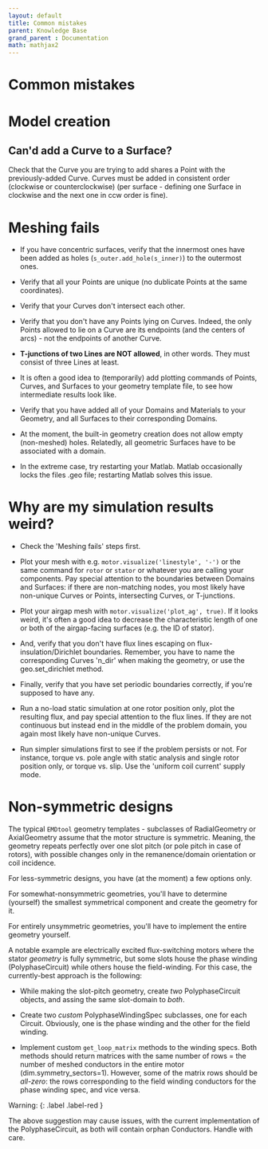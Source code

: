 ```yaml
---
layout: default
title: Common mistakes
parent: Knowledge Base
grand_parent : Documentation
math: mathjax2
---
```



# Common mistakes

# Model creation

## Can'd add a Curve to a Surface?

Check that the Curve you are trying to add shares a Point with the previously-added Curve. Curves must be added
in consistent order (clockwise or counterclockwise) (per surface - defining one Surface in clockwise and the next one in ccw order is fine).

# Meshing fails

* If you have concentric surfaces, verify that the innermost ones have
been added as holes (`s_outer.add_hole(s_inner)`) to the outermost ones.

* Verify that all your Points are unique (no dublicate Points at the same
coordinates).

* Verify that your Curves don't intersect each other.

* Verify that you don't have any Points lying on Curves. Indeed, the only
Points allowed to lie on a Curve are its endpoints (and the
centers of arcs) - not the endpoints of another Curve.

* **T-junctions of two Lines are NOT allowed**, in other words. They must
consist of three Lines at least.

* It is often a good idea to (temporarily) add plotting commands of
Points, Curves, and Surfaces to your geometry template file, to see how
intermediate results look like.

* Verify that you have added all of your Domains and Materials to your
Geometry, and all Surfaces to their corresponding Domains.

* At the moment, the built-in geometry creation does not allow empty (non-meshed) holes. Relatedly, all geometric Surfaces have to be associated with a domain.

* In the extreme case, try restarting your Matlab. Matlab occasionally
locks the files .geo file; restarting Matlab solves this issue.

# Why are my simulation results weird?

* Check the 'Meshing fails' steps first.

* Plot your mesh with e.g. `motor.visualize('linestyle', '-')` or the same
command for `rotor` or `stator` or whatever you are calling your
components. Pay special attention to the boundaries between Domains and
Surfaces: if there are non-matching nodes, you most likely have
non-unique Curves or Points, intersecting Curves, or T-junctions.

* Plot your airgap mesh with `motor.visualize('plot_ag', true)`. If it
looks weird, it's often a good idea to decrease the characteristic length
of one or both of the airgap-facing surfaces (e.g. the ID of stator).

* And, verify that you don't have flux lines escaping on
flux-insulation/Dirichlet boundaries. Remember, you have to name the
corresponding Curves 'n_dir' when making the geometry, or use the
geo.set_dirichlet method.

* Finally, verify that you have set periodic boundaries correctly, if
you're supposed to have any.

* Run a no-load static simulation at one rotor position only, plot
the resulting flux, and pay special attention to the flux lines. If they
are not continuous but instead end in the middle of the problem domain,
you again most likely have non-unique Curves.

* Run simpler simulations first to see if the problem persists or not.
For instance, torque vs. pole angle with static analysis and single rotor
position only, or torque vs. slip. Use the 'uniform coil current' supply
mode.

# Non-symmetric designs

The typical `EMDtool` geometry templates - subclasses of RadialGeometry
or AxialGeometry assume that the motor structure is symmetric. Meaning,
the geometry repeats perfectly over one slot pitch (or pole pitch in case
of rotors), with possible changes only in the remanence/domain
orientation or coil incidence.

For less-symmetric designs, you have (at the moment) a few options only.

For somewhat-nonsymmetric geometries, you'll have to determine (yourself)
the smallest symmetrical component and create the geometry for it.

For entirely unsymmetric geometries, you'll have to implement the entire
geometry yourself.

A notable example are electrically excited flux-switching motors where the stator
_geometry_ is fully symmetric, but some slots house the phase winding
(PolyphaseCircuit) while others house the field-winding. For this case,
the currently-best approach is the following:

* While making the slot-pitch geometry, create *two* PolyphaseCircuit
objects, and assing the same slot-domain to _both_. 

* Create two _custom_ PolyphaseWindingSpec subclasses, one for each
Circuit. Obviously, one is the phase winding and the other for the field
winding.

* Implement custom `get_loop_matrix` methods to the winding specs. Both
methods should return matrices with the same number of rows = the number
of meshed conductors in the entire motor (dim.symmetry_sectors=1).
However, some of the matrix rows should be *all-zero*: the rows
corresponding to the field winding conductors for the phase winding spec,
and vice versa.

Warning:
{: .label .label-red }

The above suggestion may cause issues, with the current implementation of the PolyphaseCircuit, as both will contain orphan Conductors. Handle with care.